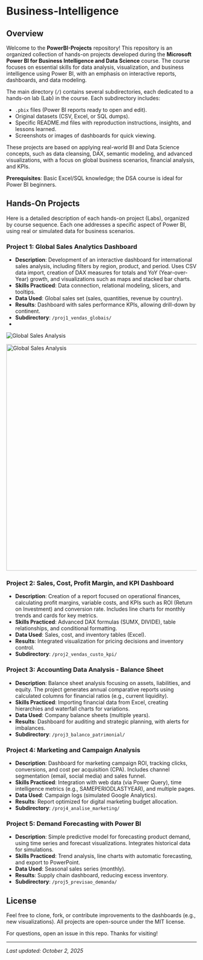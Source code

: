 # Business-Intelligence

## Overview

Welcome to the **PowerBI-Projects** repository! This repository is an organized collection of hands-on projects developed during the **Microsoft Power BI for Business Intelligence and Data Science** course. The course focuses on essential skills for data analysis, visualization, and business intelligence using Power BI, with an emphasis on interactive reports, dashboards, and data modeling.

The main directory (`/`) contains several subdirectories, each dedicated to a hands-on lab (Lab) in the course. Each subdirectory includes:
- `.pbix` files (Power BI reports ready to open and edit).
- Original datasets (CSV, Excel, or SQL dumps).
- Specific README.md files with reproduction instructions, insights, and lessons learned.
- Screenshots or images of dashboards for quick viewing.

These projects are based on applying real-world BI and Data Science concepts, such as data cleansing, DAX, semantic modeling, and advanced visualizations, with a focus on global business scenarios, financial analysis, and KPIs.

**Prerequisites**: Basic Excel/SQL knowledge; the DSA course is ideal for Power BI beginners.

## Hands-On Projects

Here is a detailed description of each hands-on project (Labs), organized by course sequence. Each one addresses a specific aspect of Power BI, using real or simulated data for business scenarios.

### Project 1: Global Sales Analytics Dashboard
- **Description**: Development of an interactive dashboard for international sales analysis, including filters by region, product, and period. Uses CSV data import, creation of DAX measures for totals and YoY (Year-over-Year) growth, and visualizations such as maps and stacked bar charts.
- **Skills Practiced**: Data connection, relational modeling, slicers, and tooltips.
- **Data Used**: Global sales set (sales, quantities, revenue by country).
- **Results**: Dashboard with sales performance KPIs, allowing drill-down by continent.
- **Subdirectory**: `/proj1_vendas_globais/`
- 
<!-- Markdown -->
![Global Sales Analysis](Global_Sales_analisys.png)
<!-- HTML -->
<img src="Global_Sales_analisys.png" alt="Global Sales Analysis" width="600"/>

### Project 2: Sales, Cost, Profit Margin, and KPI Dashboard
- **Description**: Creation of a report focused on operational finances, calculating profit margins, variable costs, and KPIs such as ROI (Return on Investment) and conversion rate. Includes line charts for monthly trends and cards for key metrics.
- **Skills Practiced**: Advanced DAX formulas (SUMX, DIVIDE), table relationships, and conditional formatting.
- **Data Used**: Sales, cost, and inventory tables (Excel).
- **Results**: Integrated visualization for pricing decisions and inventory control.
- **Subdirectory**: `/proj2_vendas_custo_kpi/`

### Project 3: Accounting Data Analysis - Balance Sheet
- **Description**: Balance sheet analysis focusing on assets, liabilities, and equity. The project generates annual comparative reports using calculated columns for financial ratios (e.g., current liquidity).
- **Skills Practiced**: Importing financial data from Excel, creating hierarchies and waterfall charts for variations.
- **Data Used**: Company balance sheets (multiple years).
- **Results**: Dashboard for auditing and strategic planning, with alerts for imbalances.
- **Subdirectory**: `/proj3_balanco_patrimonial/`

### Project 4: Marketing and Campaign Analysis
- **Description**: Dashboard for marketing campaign ROI, tracking clicks, conversions, and cost per acquisition (CPA). Includes channel segmentation (email, social media) and sales funnel.
- **Skills Practiced**: Integration with web data (via Power Query), time intelligence metrics (e.g., SAMEPERIODLASTYEAR), and multiple pages.
- **Data Used**: Campaign logs (simulated Google Analytics).
- **Results**: Report optimized for digital marketing budget allocation.
- **Subdirectory**: `/proj4_analise_marketing/`

### Project 5: Demand Forecasting with Power BI
- **Description**: Simple predictive model for forecasting product demand, using time series and forecast visualizations. Integrates historical data for simulations.
- **Skills Practiced**: Trend analysis, line charts with automatic forecasting, and export to PowerPoint.
- **Data Used**: Seasonal sales series (monthly).
- **Results**: Supply chain dashboard, reducing excess inventory.
- **Subdirectory**: `/proj5_previsao_demanda/`

## License
Feel free to clone, fork, or contribute improvements to the dashboards (e.g., new visualizations). All projects are open-source under the MIT license.

For questions, open an issue in this repo. Thanks for visiting!

---

*Last updated: October 2, 2025*
